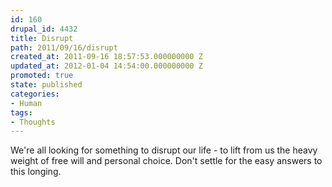 ```yaml
---
id: 160
drupal_id: 4432
title: Disrupt
path: 2011/09/16/disrupt
created_at: 2011-09-16 18:57:53.000000000 Z
updated_at: 2012-01-04 14:54:00.000000000 Z
promoted: true
state: published
categories:
- Human
tags:
- Thoughts
---
```

We're all looking for something to disrupt our life - to lift from us the heavy weight of free will and personal choice. Don't settle for the easy answers to this longing.
